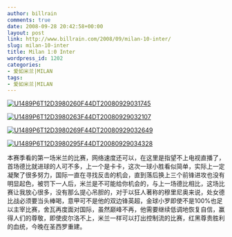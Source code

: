 ```yaml
---
author: billrain
comments: true
date: 2008-09-28 20:42:58+00:00
layout: post
link: http://www.billrain.com/2008/09/milan-10-inter/
slug: milan-10-inter
title: Milan 1:0 Inter
wordpress_id: 1202
categories:
- 爱如米兰|MILAN
tags:
- 爱如米兰|MILAN
---
```


[![U1489P6T12D3980260F44DT20080929031745](http://www.billrain.com/wp-content/uploads/2008/09/u1489p6t12d3980260f44dt20080929031745-thumb.jpg)](http://www.billrain.com/wp-content/uploads/2008/09/u1489p6t12d3980260f44dt20080929031745.jpg)

[![U1489P6T12D3980263F44DT20080929032107](http://www.billrain.com/wp-content/uploads/2008/09/u1489p6t12d3980263f44dt20080929032107-thumb.jpg)](http://www.billrain.com/wp-content/uploads/2008/09/u1489p6t12d3980263f44dt20080929032107.jpg)

[![U1489P6T12D3980269F44DT20080929032649](http://www.billrain.com/wp-content/uploads/2008/09/u1489p6t12d3980269f44dt20080929032649-thumb.jpg)](http://www.billrain.com/wp-content/uploads/2008/09/u1489p6t12d3980269f44dt20080929032649.jpg)

[![U1489P6T12D3980295F44DT20080929034328](http://www.billrain.com/wp-content/uploads/2008/09/u1489p6t12d3980295f44dt20080929034328-thumb.jpg)](http://www.billrain.com/wp-content/uploads/2008/09/u1489p6t12d3980295f44dt20080929034328.jpg)

本赛季看的第一场米兰的比赛，网络速度还可以，在这里是指望不上电视直播了，首场德比就进球的人可不多，上一个是卡卡，这次一球小胜看似简单，实际上一定凝聚了很多努力，国际一直在寻找反击的机会，直到落后换上三个前锋进攻也没有明显起色，被罚下一人后，米兰是不可能给你机会的，与上一场德比相比，这场比赛让我放心很多，没有那么提心吊胆的，对于以狂人著称的穆里尼奥来说，处女德比战必须要当头棒喝，意甲可不是他的双边锋英超，金球小罗即使不是100%也足以主宰比赛，舍瓦再度面对国际，虽然巅峰不再，他需要继续低调地恢复自信，赢得人们的尊敬，即使皮尔洛不上，米兰一样可以打出控制流的比赛，红黑尊贵胜利的血统，今晚在圣西罗重建。
